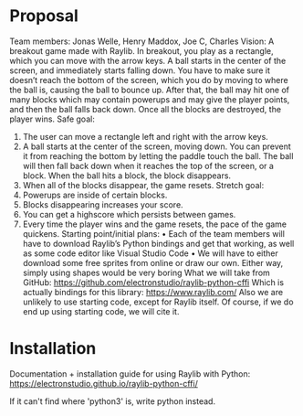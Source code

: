 # Proposal

Team members: Jonas Welle, Henry Maddox, Joe C, Charles
Vision:
	A breakout game made with Raylib. In breakout, you play as a rectangle, which you can move with the arrow keys. A ball starts in the center of the screen, and immediately starts falling down. You have to make sure it doesn’t reach the bottom of the screen, which you do by moving to where the ball is, causing the ball to bounce up. After that, the ball may hit one of many blocks which may contain powerups and may give the player points, and then the ball falls back down. Once all the blocks are destroyed, the player wins.
Safe goal:
1.	The user can move a rectangle left and right with the arrow keys.
2.	A ball starts at the center of the screen, moving down. You can prevent it from reaching the bottom by letting the paddle touch the ball. The ball will then fall back down when it reaches the top of the screen, or a block. When the ball hits a block, the block disappears.
3.	When all of the blocks disappear, the game resets.
Stretch goal:
1.	Powerups are inside of certain blocks.
2.	Blocks disappearing increases your score.
3.	You can get a highscore which persists between games.
4.	Every time the player wins and the game resets, the pace of the game quickens.
Starting point/initial plans:
•	Each of the team members will have to download Raylib’s Python bindings and get that working, as well as some code editor like Visual Studio Code
•	We will have to either download some free sprites from online or draw our own. Either way, simply using shapes would be very boring
What we will take from GitHub: https://github.com/electronstudio/raylib-python-cffi
Which is actually bindings for this library: https://www.raylib.com/
Also we are unlikely to use starting code, except for Raylib itself. Of course, if we do end up using starting code, we will cite it.

# Installation

Documentation + installation guide for using Raylib with Python: https://electronstudio.github.io/raylib-python-cffi/

If it can't find where 'python3' is, write python instead.
